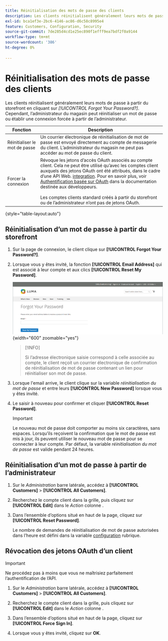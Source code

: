 ```yaml
---
title: Réinitialisation des mots de passe des clients
description: Les clients réinitialisent généralement leurs mots de passe à partir du storefront, mais un administrateur de magasin peut initialiser une réinitialisation de mot de passe ou une connexion forcée de l’administrateur.
exl-id: bca1ef3e-2bc6-4146-ac86-d6c58c8995e4
feature: Customers, Configuration, Security
source-git-commit: 7de285d4cd1e25ec890f1efff9ea7bdf2f0a9144
workflow-type: tm+mt
source-wordcount: '386'
ht-degree: 0%

---
```


# Réinitialisation des mots de passe des clients

Les clients réinitialisent généralement leurs mots de passe à partir du storefront en cliquant sur _[!UICONTROL Forgot Your Password?]_. Cependant, l’administrateur du magasin peut réinitialiser un mot de passe ou établir une connexion forcée à partir de l’administrateur.

| Fonction | Description |
| --- | --- |
| Réinitialiser le mot de passe | Un courrier électronique de réinitialisation de mot de passe est envoyé directement au compte de messagerie du client. L’administrateur du magasin ne peut pas accéder au mot de passe du client. |
| Forcer la connexion | Révoque les jetons d’accès OAuth associés au compte client. Cela ne peut être utilisé qu’avec les comptes client auxquels des jetons OAuth ont été attribués, dans le cadre d’une API Web. [integration](../systems/integrations.md). Pour en savoir plus, voir [Authentification basée sur OAuth](https://developer.adobe.com/commerce/webapi/get-started/authentication/gs-authentication-oauth/) dans la documentation destinée aux développeurs. <br/><br/>Les comptes clients standard créés à partir du storefront ou de l’administrateur n’ont pas de jetons OAuth. |

{style="table-layout:auto"}

## Réinitialisation d’un mot de passe à partir du storefront

1. Sur la page de connexion, le client clique sur **[!UICONTROL Forgot Your Password?]**.

1. Lorsque vous y êtes invité, la fonction **[!UICONTROL Email Address]** qui est associé à leur compte et aux clics **[!UICONTROL Reset My Password]**.

   ![Mot de passe oublié](assets/forgot-password.png){width="600" zoomable="yes"}

   >[!INFO]
   >
   >Si l’adresse électronique saisie correspond à celle associée au compte, le client reçoit un courrier électronique de confirmation de réinitialisation de mot de passe contenant un lien pour réinitialiser son mot de passe.

1. Lorsque l&#39;email arrive, le client clique sur la variable _réinitialisation du mot de passe_ et entre leurs **[!UICONTROL New Password]** lorsque vous y êtes invité.

1. Le saisir à nouveau pour confirmer et cliquer **[!UICONTROL Reset Password]**.

   >[!IMPORTANT]
   >
   >Le nouveau mot de passe doit comporter au moins six caractères, sans espaces. Lorsqu’ils reçoivent la confirmation que le mot de passe est mis à jour, ils peuvent utiliser le nouveau mot de passe pour se connecter à leur compte. Par défaut, la variable _réinitialisation du mot de passe_ est valide pendant 24 heures.

## Réinitialisation d’un mot de passe à partir de l’administrateur

1. Sur le _Administration_ barre latérale, accédez à **[!UICONTROL Customers]** > **[!UICONTROL All Customers]**.

1. Recherchez le compte client dans la grille, puis cliquez sur **[!UICONTROL Edit]** dans le _Action_ colonne .

1. Dans l’ensemble d’options situé en haut de la page, cliquez sur **[!UICONTROL Reset Password]**.

   Le nombre de demandes de réinitialisation de mot de passe autorisées dans l’heure est défini dans la variable [configuration](../configuration-reference/customers/customer-configuration.md) rubrique.

## Révocation des jetons OAuth d’un client

>[!IMPORTANT]
>
>Ne procédez pas à moins que vous ne maîtrisiez parfaitement l’authentification de l’API.

1. Sur le _Administration_ barre latérale, accédez à **[!UICONTROL Customers]** > **[!UICONTROL All Customers]**.

1. Recherchez le compte client dans la grille, puis cliquez sur **[!UICONTROL Edit]** dans le _Action_ colonne .

1. Dans l’ensemble d’options situé en haut de la page, cliquez sur **[!UICONTROL Force Sign In]**.

1. Lorsque vous y êtes invité, cliquez sur **OK**.
